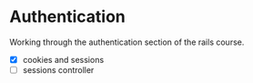 # Authentication

Working through the authentication section of the rails course.

- [x] cookies and sessions
- [ ] sessions controller